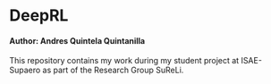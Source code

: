 # DeepRL

#### Author: Andres Quintela Quintanilla

This repository contains my work during my student project at ISAE-Supaero as part of the Research Group SuReLi.
